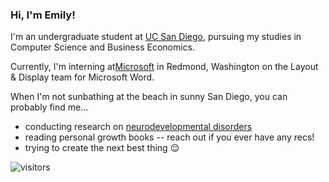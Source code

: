 ### Hi, I'm Emily! 

I'm an undergraduate student at [UC San Diego](https://www.ucsd.edu/), pursuing my studies in Computer Science and Business Economics.

Currently, I'm interning at[Microsoft](https://www.microsoft.com/) in Redmond, Washington on the Layout & Display team for Microsoft Word.

When I'm not sunbathing at the beach in sunny San Diego, you can probably find me...

- conducting research on [neurodevelopmental disorders](https://greenelab.ucsd.edu/)
- reading personal growth books -- reach out if you ever have any recs!
- trying to create the next best thing 😌

![visitors](https://visitor-badge.glitch.me/badge?page_id=emjinn.emjinn)



